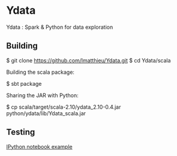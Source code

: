 # Ydata

Ydata : Spark &amp; Python for data exploration

## Building

$ git clone https://github.com/lmatthieu/Ydata.git
$ cd Ydata/scala

Building the scala package:

$ sbt package

Sharing the JAR with Python:

$ cp scala/target/scala-2.10/ydata_2.10-0.4.jar python/ydata/lib/Ydata_scala.jar

## Testing

[IPython notebook example](http://nbviewer.ipython.org/github/lmatthieu/Ydata/blob/master/python/notebook/Ydata_demo.ipynb)

